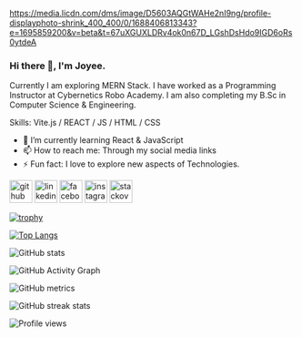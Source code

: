 https://media.licdn.com/dms/image/D5603AQGtWAHe2nI9ng/profile-displayphoto-shrink_400_400/0/1688406813343?e=1695859200&v=beta&t=67uXGUXLDRv4ok0n67D_LGshDsHdo9IGD6oRs0ytdeA

### Hi there 👋, I'm Joyee.

Currently I am exploring MERN Stack. I have worked as a Programming Instructor at Cybernetics Robo Academy. I am also completing my B.Sc in Computer Science & Engineering.

Skills: Vite.js / REACT / JS / HTML / CSS

- 🌱 I’m currently learning React & JavaScript 
- 📫 How to reach me: Through my social media links 
- ⚡ Fun fact: I love to explore new aspects of Technologies. 


[<img src='https://cdn.jsdelivr.net/npm/simple-icons@3.0.1/icons/github.svg' alt='github' height='40'>](https://github.com/ck-joyee)  [<img src='https://cdn.jsdelivr.net/npm/simple-icons@3.0.1/icons/linkedin.svg' alt='linkedin' height='40'>](https://www.linkedin.com/in/https://www.linkedin.com/in/joyee-chakraborty-8b5b50229/)  [<img src='https://cdn.jsdelivr.net/npm/simple-icons@3.0.1/icons/facebook.svg' alt='facebook' height='40'>](https://www.facebook.com/https://www.facebook.com/joyee.chakraborty.9822?mibextid=ZbWKwL)  [<img src='https://cdn.jsdelivr.net/npm/simple-icons@3.0.1/icons/instagram.svg' alt='instagram' height='40'>](https://www.instagram.com/https://instagram.com/joyee_ck?igshid=MzNlNGNkZWQ4Mg==/)  [<img src='https://cdn.jsdelivr.net/npm/simple-icons@3.0.1/icons/stackoverflow.svg' alt='stackoverflow' height='40'>](https://stackoverflow.com/users/https://stackoverflow.com/)  

[![trophy](https://github-profile-trophy.vercel.app/?username=ck-joyee)](https://github.com/ryo-ma/github-profile-trophy)

[![Top Langs](https://github-readme-stats.vercel.app/api/top-langs/?username=ck-joyee)](https://github.com/anuraghazra/github-readme-stats)

![GitHub stats](https://github-readme-stats.vercel.app/api?username=ck-joyee&show_icons=true)  

![GitHub Activity Graph](https://activity-graph.herokuapp.com/graph?username=ck-joyee)  

![GitHub metrics](https://metrics.lecoq.io/ck-joyee)  

![GitHub streak stats](https://streak-stats.demolab.com/?user=ck-joyee)  

![Profile views](https://gpvc.arturio.dev/ck-joyee)  
